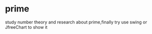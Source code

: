 # prime
study number theory and research about prime,finally try use swing or JfreeChart to show it
